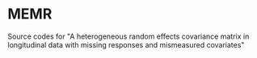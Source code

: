 # MEMR
Source codes for "A heterogeneous random effects covariance matrix in longitudinal data with missing responses and mismeasured covariates" 
